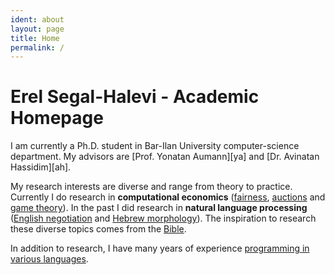 ```yaml
---
ident: about
layout: page
title: Home
permalink: /
---
```

# Erel Segal-Halevi - Academic Homepage

I am currently a Ph.D. student in Bar-Ilan University computer-science department. 
My advisors are [Prof. Yonatan Aumann][ya] and [Dr. Avinatan Hassidim][ah]. 

My research interests are diverse and range from theory to practice. Currently I do research in **computational economics** ([fairness][1],  [auctions][2] and [game theory][3]). In the past I did research in **natural language processing** ([English negotiation][4] and [Hebrew morphology][5]). 
The inspiration to research these diverse topics comes from the [Bible][7].

In addition to research, I have many years of experience [programming in various languages][6].

[1]: {{site.baseurl}}/topics/{{page.lang}}/fairness
[2]: {{site.baseurl}}/topics/{{page.lang}}/auctions
[3]: {{site.baseurl}}/topics/{{page.lang}}/repeatedgames
[4]: {{site.baseurl}}/topics/{{page.lang}}/negochat
[5]: {{site.baseurl}}/topics/{{page.lang}}/hebnlp
[6]: {{site.baseurl}}/pages/{{page.lang}}/code
[7]: {{site.baseurl}}/topics/{{page.lang}}/tnk
